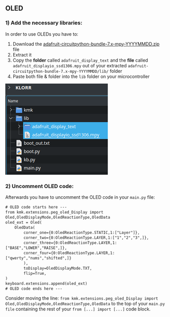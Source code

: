 ## OLED

### 1) Add the necessary libraries: 
In order to use OLEDs you have to:

1) Download the [adafruit-circuitpython-bundle-7.x-mpy-YYYYMMDD.zip](https://github.com/adafruit/Adafruit_CircuitPython_Bundle/releases/) file
2) Extract it
3) Copy the **folder** called `adafruit_display_text` and the **file** called `adafruit_displayio_ssd1306.mpy` out of your extracted `adafruit-circuitpython-bundle-7.x-mpy-YYYYMMDD/lib/` folder
4) Paste both file & folder into the `lib` folder on your microcontroller

<p>
  <img alt="OLED lib folder" src="images/OLED_lib.png">
</p>

### 2) Uncomment OLED code:
Afterwards you have to uncomment the OLED code in your `main.py` file:

```
# OLED code starts here ---
from kmk.extensions.peg_oled_Display import Oled,OledDisplayMode,OledReactionType,OledData
oled_ext = Oled(
    OledData(
        corner_one={0:OledReactionType.STATIC,1:["Layer"]},
        corner_two={0:OledReactionType.LAYER,1:["1","2","3",]},
        corner_three={0:OledReactionType.LAYER,1:["BASE","LOWER","RAISE",]},
        corner_four={0:OledReactionType.LAYER,1:["qwerty","nums","shifted",]}
        ),
        toDisplay=OledDisplayMode.TXT,
        flip=True,
)
keyboard.extensions.append(oled_ext)
# OLED code ends here ---
```

Consider moving the line: `from kmk.extensions.peg_oled_Display import Oled,OledDisplayMode,OledReactionType,OledData` 
to the top of your `main.py file` containing the rest of your `from [...] import [...]` code block.